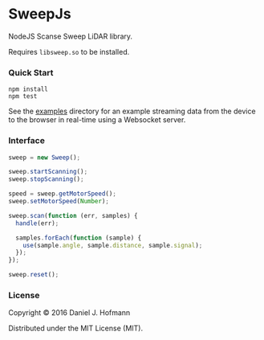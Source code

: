 # SweepJs

NodeJS Scanse Sweep LiDAR library.

Requires `libsweep.so` to be installed.

### Quick Start

    npm install
    npm test

See the [examples](examples) directory for an example streaming data from the device to the browser in real-time using a Websocket server.

### Interface

```javascript
sweep = new Sweep();

sweep.startScanning();
sweep.stopScanning();

speed = sweep.getMotorSpeed();
sweep.setMotorSpeed(Number);

sweep.scan(function (err, samples) {
  handle(err);

  samples.forEach(function (sample) {
    use(sample.angle, sample.distance, sample.signal);
  });
});

sweep.reset();
```

### License

Copyright © 2016 Daniel J. Hofmann

Distributed under the MIT License (MIT).
